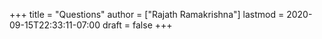 +++
title = "Questions"
author = ["Rajath Ramakrishna"]
lastmod = 2020-09-15T22:33:11-07:00
draft = false
+++

